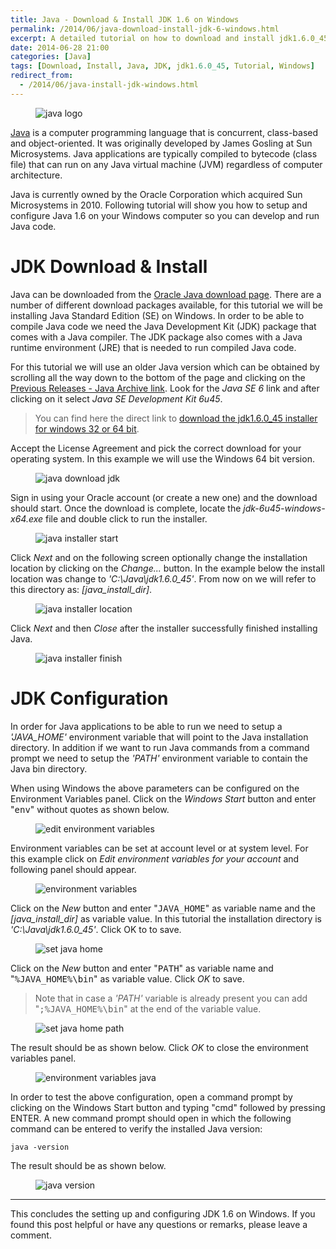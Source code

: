 ```yaml
---
title: Java - Download & Install JDK 1.6 on Windows 
permalink: /2014/06/java-download-install-jdk-6-windows.html
excerpt: A detailed tutorial on how to download and install jdk1.6.0_45 on Windows.
date: 2014-06-28 21:00
categories: [Java]
tags: [Download, Install, Java, JDK, jdk1.6.0_45, Tutorial, Windows]
redirect_from:
  - /2014/06/java-install-jdk-windows.html
---
```


<figure>
    <img src="{{ site.url }}/assets/images/logos/java-logo.png" alt="java logo">
</figure>

[Java](https://www.java.com/en/) is a computer programming language that is concurrent, class-based and object-oriented. It was originally developed by James Gosling at Sun Microsystems. Java applications are typically compiled to bytecode (class file) that can run on any Java virtual machine (JVM) regardless of computer architecture.

Java is currently owned by the Oracle Corporation which acquired Sun Microsystems in 2010. Following tutorial will show you how to setup and configure Java 1.6 on your Windows computer so you can develop and run Java code.

# JDK Download & Install

Java can be downloaded from the [Oracle Java download page](http://www.oracle.com/technetwork/java/javase/downloads/index.html). There are a number of different download packages available, for this tutorial we will be installing Java Standard Edition (SE) on Windows. In order to be able to compile Java code we need the Java Development Kit (JDK) package that comes with a Java compiler. The JDK package also comes with a Java runtime environment (JRE) that is needed to run compiled Java code.

For this tutorial we will use an older Java version which can be obtained by scrolling all the way down to the bottom of the page and clicking on the [Previous Releases - Java Archive link](http://www.oracle.com/technetwork/java/javase/archive-139210.html). Look for the <var>Java SE 6</var> link and after clicking on it select <var>Java SE Development Kit 6u45</var>.

> You can find here the direct link to [download the jdk1.6.0_45 installer for windows 32 or 64 bit](http://www.oracle.com/technetwork/java/javase/downloads/java-archive-downloads-javase6-419409.html#jdk-6u45-oth-JPR).

Accept the License Agreement and pick the correct download for your operating system. In this example we will use the Windows 64 bit version.

<figure>
    <img src="{{ site.url }}/assets/images/java/java-download-jdk.png" alt="java download jdk">
</figure>

Sign in using your Oracle account (or create a new one) and the download should start. Once the download is complete, locate the <var>jdk-6u45-windows-x64.exe</var> file and double click to run the installer.

<figure>
    <img src="{{ site.url }}/assets/images/java/java-installer-start.png" alt="java installer start">
</figure>

Click <var>Next</var> and on the following screen optionally change the installation location by clicking on the <var>Change...</var> button. In the example below the install location was change to <var>'C:\Java\jdk1.6.0_45'</var>. From now on we will refer to this directory as: <var>[java_install_dir]</var>. 

<figure>
    <img src="{{ site.url }}/assets/images/java/java-installer-location.png" alt="java installer location">
</figure>

Click <var>Next</var> and then <var>Close</var> after the installer successfully finished installing Java.

<figure>
    <img src="{{ site.url }}/assets/images/java/java-installer-finish.png" alt="java installer finish">
</figure>

# JDK Configuration

In order for Java applications to be able to run we need to setup a <var>'JAVA_HOME'</var> environment variable that will point to the Java installation directory. In addition if we want to run Java commands from a command prompt we need to setup the <var>'PATH'</var> environment variable to contain the Java bin directory.

When using Windows the above parameters can be configured on the Environment Variables panel. Click on the <var>Windows Start</var> button and enter "<kbd>env</kbd>" without quotes as shown below.

<figure>
    <img src="{{ site.url }}/assets/images/java/edit-environment-variables.png" alt="edit environment variables">
</figure>

Environment variables can be set at account level or at system level. For this example click on <var>Edit environment variables for your account</var> and following panel should appear.

<figure>
    <img src="{{ site.url }}/assets/images/java/environment-variables.png" alt="environment variables">
</figure>

Click on the <var>New</var> button and enter "<kbd>JAVA_HOME</kbd>" as variable name and the <var>[java_install_dir]</var> as variable value. In this tutorial the installation directory is <var>'C:\Java\jdk1.6.0_45'</var>. Click OK to to save.

<figure>
    <img src="{{ site.url }}/assets/images/java/set-java-home.png" alt="set java home">
</figure>

Click on the <var>New</var> button and enter "<kbd>PATH</kbd>" as variable name and "<kbd>%JAVA_HOME%\bin</kbd>" as variable value. Click <var>OK</var> to save.

> Note that in case a <var>'PATH'</var> variable is already present you can add "<kbd>;%JAVA_HOME%\bin</kbd>" at the end of the variable value.

<figure>
    <img src="{{ site.url }}/assets/images/java/set-java-home-path.png" alt="set java home path">
</figure>

The result should be as shown below. Click <var>OK</var> to close the environment variables panel.

<figure>
    <img src="{{ site.url }}/assets/images/java/environment-variables-java.png" alt="environment variables java">
</figure>

In order to test the above configuration, open a command prompt by clicking on the Windows Start button and typing "cmd" followed by pressing ENTER. A new command prompt should open in which the following command can be entered to verify the installed Java version:

``` plaintext
java -version
```

The result should be as shown below.

<figure>
    <img src="{{ site.url }}/assets/images/java/java-version.png" alt="java version">
</figure>

---

This concludes the setting up and configuring JDK 1.6 on Windows. If you found this post helpful or have any questions or remarks, please leave a comment.